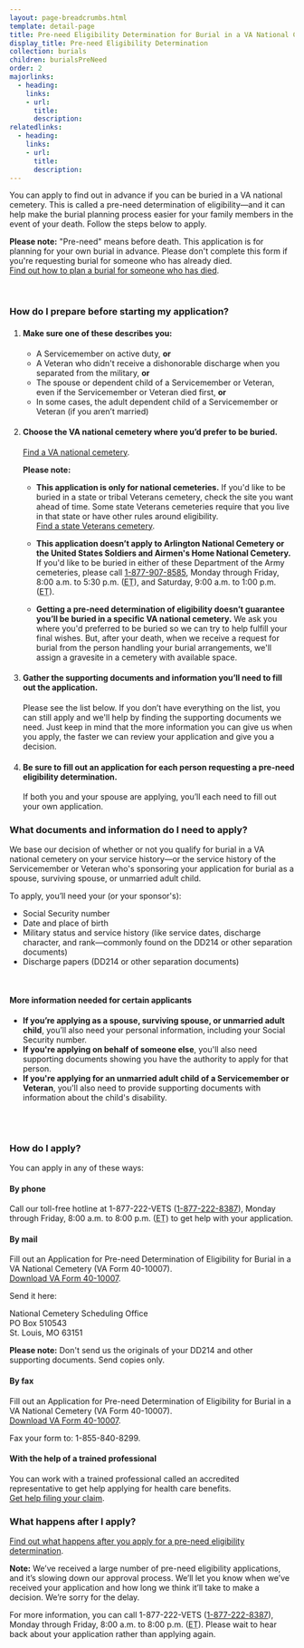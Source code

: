 ```yaml
---
layout: page-breadcrumbs.html
template: detail-page
title: Pre-need Eligibility Determination for Burial in a VA National Cemetery
display_title: Pre-need Eligibility Determination
collection: burials
children: burialsPreNeed
order: 2
majorlinks:
  - heading:
    links:
    - url:
      title:
      description:
relatedlinks:
  - heading:
    links:
    - url:
      title:
      description:
---
```


<div class="va-introtext">

You can apply to find out in advance if you can be buried in a VA national cemetery. This is called a pre-need determination of eligibility—and it can help make the burial planning process easier for your family members in the event of your death. Follow the steps below to apply.

</div>

**Please note:** "Pre-need" means before death. This application is for planning for your own burial in advance. Please don't complete this form if you're requesting burial for someone who has already died. <br>
[Find out how to plan a burial for someone who has died](/burials-memorials/plan-a-burial/).

<br>

### How do I prepare before starting my application?

<ol class="process">
<li class="process-step list-one">

#### Make sure one of these describes you:
- A Servicemember on active duty, **or**
- A Veteran who didn't receive a dishonorable discharge when you separated from the military, **or**
- The spouse or dependent child of a Servicemember or Veteran, even if the Servicemember or Veteran died first, **or**
- In some cases, the adult dependent child of a Servicemember or Veteran (if you aren’t married)

</li>

<li class="process-step list-two">

#### Choose the VA national cemetery where you’d prefer to be buried. <br>
[Find a VA national cemetery](/facilities/).

**Please note:**

- **This application is only for national cemeteries.** If you'd like to be buried in a state or tribal Veterans cemetery, check the site you want ahead of time. Some state Veterans cemeteries require that you live in that state or have other rules around eligibility. <br>
[Find a state Veterans cemetery](https://www.cem.va.gov/cem/cems/listcem.asp).

- **This application doesn’t apply to Arlington National Cemetery or the United States Soldiers and Airmen's Home National Cemetery.** If you'd like to be buried in either of these Department of the Army cemeteries, please call <a href="tel:+18779078585">1-877-907-8585</a>, Monday through Friday, 8:00 a.m. to 5:30 p.m. (<abbr title="eastern time">ET</abbr>), and Saturday, 9:00 a.m. to 1:00 p.m. (<abbr title="eastern time">ET</abbr>).

- **Getting a pre-need determination of eligibility doesn’t guarantee you’ll be buried in a specific VA national cemetery.** We ask you where you'd preferred to be buried so we can try to help fulfill your final wishes. But, after your death, when we receive a request for burial from the person handling your burial arrangements, we'll assign a gravesite in a cemetery with available space.

</li>

<li class="process-step list-three">

#### Gather the supporting documents and information you’ll need to fill out the application.

Please see the list below. If you don’t have everything on the list, you can still apply and we'll help by finding the supporting documents we need. Just keep in mind that the more information you can give us when you apply, the faster we can review your application and give you a decision.

</li>

<li class="process-step list-four">

#### Be sure to fill out an application for each person requesting a pre-need eligibility determination.

If both you and your spouse are applying, you’ll each need to fill out your own application.

</li>
</ol>

<div class="feature" markdown=“1”>

### What documents and information do I need to apply?

We base our decision of whether or not you qualify for burial in a VA national cemetery on your service history—or the service history of the Servicemember or Veteran who's sponsoring your application for burial as a spouse, surviving spouse, or unmarried adult child.

To apply, you’ll need your (or your sponsor's):

- Social Security number
- Date and place of birth
- Military status and service history (like service dates, discharge character, and rank—commonly found on the DD214 or other separation documents)
- Discharge papers (DD214 or other separation documents)

<br>

#### More information needed for certain applicants

- **If you’re applying as a spouse, surviving spouse, or unmarried adult child**, you’ll also need your personal information, including your Social Security number.
- **If you're applying on behalf of someone else**, you'll also need supporting documents showing you have the authority to apply for that person.
- **If you're applying for an unmarried adult child of a Servicemember or Veteran**, you'll also need to provide supporting documents with information about the child's disability.

<br>

</div>

<div markdown="0"><br></div>

### How do I apply?

You can apply in any of these ways:

#### By phone
Call our toll-free hotline at 1-877-222-VETS (<a href="tel:+18772228387">1-877-222-8387</a>), Monday through Friday, 8:00 a.m. to 8:00 p.m. (<abbr title="eastern time">ET</abbr>) to get help with your application.

#### By mail

Fill out an Application for Pre-need Determination of Eligibility for Burial in a VA National Cemetery (VA Form 40-10007). <br>
[Download VA Form 40-10007](https://www.va.gov/vaforms/va/pdf/VA40-10007.pdf).

Send it here:
<p class="va-address-block">
	    National Cemetery Scheduling Office<br>
	    PO Box 510543<br>
	    St. Louis, MO 63151<br>
</p>

**Please note:** Don't send us the originals of your DD214 and other supporting documents. Send copies only.


#### By fax

Fill out an Application for Pre-need Determination of Eligibility for Burial in a VA National Cemetery (VA Form 40-10007). <br>
[Download VA Form 40-10007](https://www.va.gov/vaforms/va/pdf/VA40-10007.pdf).

Fax your form to: 1-855-840-8299.

#### With the help of a trained professional

You can work with a trained professional called an accredited representative to get help applying for health care benefits. <br>
[Get help filing your claim](/disability/get-help-filing-claim/).


### What happens after I apply?

[Find out what happens after you apply for a pre-need eligibility determination](/burials-memorials/pre-need-eligibility/after-you-apply/).

**Note:** We’ve received a large number of pre-need eligibility applications, and it’s slowing down our approval process. We’ll let you know when we’ve received your application and how long we think it’ll take to make a decision. We’re sorry for the delay.

For more information, you can call 1-877-222-VETS (<a href="tel:+18772228387">1-877-222-8387</a>), Monday through Friday, 8:00 a.m. to 8:00 p.m. (<abbr title="eastern time">ET</abbr>). Please wait to hear back about your application rather than applying again.


<div markdown="0"><br></div>
